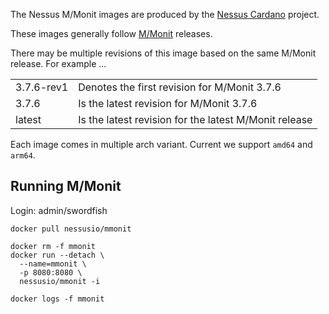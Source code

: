 
The Nessus M/Monit images are produced by the [Nessus Cardano](https://github.com/tdiesler/nessus-cardano) project.

These images generally follow [M/Monit](https://www.mmonit.com/download/) releases.

There may be multiple revisions of this image based on the same M/Monit release. For example ...

|              |                                                                                                                           |
|:-------------|:--------------------------------------------------------------------------------------------------------------------------|
| 3.7.6-rev1   | Denotes the first revision for M/Monit 3.7.6 |
| 3.7.6        | Is the latest revision for M/Monit 3.7.6 |
| latest       | Is the latest revision for the latest M/Monit release |

Each image comes in multiple arch variant. Current we support `amd64` and `arm64`.

## Running M/Monit

Login: admin/swordfish

```
docker pull nessusio/mmonit

docker rm -f mmonit
docker run --detach \
  --name=mmonit \
  -p 8080:8080 \
  nessusio/mmonit -i

docker logs -f mmonit
```

